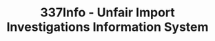 ---
bigquery: https://console.cloud.google.com/bigquery?p=patents-public-data&d=usitc_investigations&page=dataset&project=sheets-management-319211
citation: US International Trade Commission 337Info Unfair Import Investigations Information
  System
contributors: US International Trade Comission
cost: None
description: US International Trade Commission 337Info Unfair Import Investigations
  Information System contains data on investigations done under Section 337. Section
  337 declares the infringement of certain statutory intellectual property rights
  and other forms of unfair competition in import trade to be unlawful practices.
  Most Section 337 investigations involve allegations of patent or registered trademark
  infringement.
documentation: FAQ and tutorial available on the site
last_edit: Mon, 04 Apr 2022 19:10:40 GMT
location: https://pubapps2.usitc.gov/337external/
maintained_by: US International Trade Comission
schema_fields: '[''patentNumber'', ''respondent'', ''complainant'', ''teoIdDueDate'',
  ''markmanHearing'', ''invUnfairAct'', ''currentStatus'', ''endDateMarkmanHearing'',
  ''trademarkNumbers'', ''finalDetViolation'', ''investigationTermDate'', ''htsNumbers'',
  ''docketNo'', ''copyrightNumbers'', ''finalIdOnViolationDue'', ''ouiiParticipation'',
  ''startDateMarkmanHearing'', ''ouiiAttorney'', ''teoProceedingInvolved'', ''investigationType'',
  ''reportingRequirements'', ''finalIdOnViolationIssue'', ''dateComplaintFiled'',
  ''gcAttorney'', ''cafcAppeals'', ''teoReliefGranted'', ''actualEndDateEvidHear'',
  ''currentActiveALJ'', ''teoIdIssueDate'', ''targetDate'', ''finalDetNoViolation'',
  ''aljAssigned'', ''scheduledStartDateEvidHear'', ''lastUpdated'', ''publication_number'',
  ''id'', ''actualStartDateEvidHear'', ''patentNumbers'', ''dateOfPublicationFrNotice'',
  ''scheduledEndDateEvidHear'', ''dateCreated'', ''internalRemand'', ''issueDateOtherNonFinal'',
  ''investigationNo'', ''title'']'
shortname: unfair_import_investigations
tags:
- import
- legal
- trade
timeframe: 2008-2021 (prior to 2008 downloadable as a JSON file)
title: 337Info - Unfair Import Investigations Information System
uuid: 2721f5ec-e599-4890-9265-9706719fc71e
---